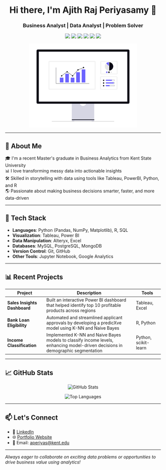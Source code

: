 <!-- GitHub Profile README.md -->

<h1 align="center">Hi there, I'm Ajith Raj Periyasamy 👋</h1>
<h3 align="center">Business Analyst | Data Analyst | Problem Solver</h3>

<p align="center">
  <img src="https://img.shields.io/badge/Python-3776AB?style=for-the-badge&logo=python&logoColor=white"/>
  <img src="https://img.shields.io/badge/R-276DC3?style=for-the-badge&logo=r&logoColor=white"/>
  <img src="https://img.shields.io/badge/Tableau-E97627?style=for-the-badge&logo=tableau&logoColor=white"/>
  <img src="https://img.shields.io/badge/PowerBI-F2C811?style=for-the-badge&logo=powerbi&logoColor=black"/>
  <img src="https://img.shields.io/badge/SQL-4479A1?style=for-the-badge&logo=postgresql&logoColor=white"/>
  <img src="https://img.shields.io/badge/Alteryx-0056A4?style=for-the-badge&logo=dataiku&logoColor=white"/>
</p>


<p align="center">
  <img src="assets/undraw_data-trends_kv5v.png" width="350" alt="Data Trends"/>
</p>

---

## 🧠 About Me

🎓 I'm a recent Master's graduate in Business Analytics from Kent State University  
📊 I love transforming messy data into actionable insights  
🛠 Skilled in storytelling with data using tools like Tableau, PowerBI, Python, and R  
🌎 Passionate about making business decisions smarter, faster, and more data-driven  

---

## 🔧 Tech Stack

- **Languages**: Python (Pandas, NumPy, Matplotlib), R, SQL  
- **Visualization**: Tableau, Power BI  
- **Data Manipulation**: Alteryx, Excel  
- **Databases**: MySQL, PostgreSQL, MongoDB  
- **Version Control**: Git, GitHub  
- **Other Tools**: Jupyter Notebook, Google Analytics

---

## 📊 Recent Projects

| Project | Description | Tools |
|--------|-------------|-------|
| **Sales Insights Dashboard** | Built an interactive Power BI dashboard that helped identify top 10 profitable products across regions | Tableau, Excel |
| **Bank Loan Eligibility** | Automated and streamlined applicant approvals by developing a predicXve model using K-NN and Naive Bayes | R, Python |
| **Income Classification** | Implemented K-NN and Naive Bayes models to classify income levels, enhancing model-driven decisions in demographic segmentation | Python, scikit-learn |

---

## 📈 GitHub Stats

<p align="center">
  <img src="https://github-readme-stats.vercel.app/api?username=Ajith0719&show_icons=true&theme=radical" alt="GitHub Stats"/>
</p>

<p align="center">
  <img src="https://github-readme-stats.vercel.app/api/top-langs/?username=Ajith0719&layout=compact&theme=radical" alt="Top Languages"/>
</p>

---

## 📫 Let's Connect

- 💼 [LinkedIn](linkedin.com/in/pajithraj)
- 🌐 [Portfolio Website](https://your-portfolio-link.com)
- 📧 Email: aperiyas@kent.edu

---

_Always eager to collaborate on exciting data problems or opportunities to drive business value using analytics!_
